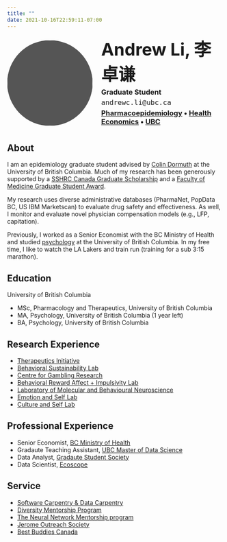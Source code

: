 ```yaml
---
title: ""
date: 2021-10-16T22:59:11-07:00
---
```

<!-- Go to https://fontawesome.com/v4.7/icons/ to find the icons you need - I am using font awesome 4 -->
<link rel="stylesheet" href="https://cdnjs.cloudflare.com/ajax/libs/font-awesome/4.7.0/css/font-awesome.min.css">
<link rel="stylesheet" href="https://cdn.rawgit.com/jpswalsh/academicons/master/css/academicons.min.css">


<style>
.header {
  display: flex; 
  align-items: center; 
}

.header img {
  width: 200px;
  height: 200px;
  background: #555;
  border-radius: 50%;
  margin-right: 20px; 
}

.header-content {
  flex: 1; 
}

.header h1 {
  font-size: 40px;
  margin: 0;
}

#position {
  margin: 5px 0; 
}

#faculty {
  margin: 5px 0; 
}

h3.email {
  font-family: 'Roboto Mono', monospace;
  font-weight: 300;
  font-size: 12pt;
  margin: 5px 0;
}

.header ul {
  list-style: none;
  display: flex;
  padding: 0;
  margin: 10px 0 0 0; 
}

.header li {
  margin-right: 15px; 
}

.inline-img {
  display: inline;
  margin: 0 0.125em;
  padding: 0;
  vertical-align: baseline;
}
</style>

<div class="header">
  <img src="https://avatars.githubusercontent.com/u/62564779?v=4" alt="logo" />
  <div class="header-content">
    <h1>Andrew Li, 李卓谦</h1>
    <h3 id="position">Graduate Student</h3>
    <h3 class="email">andrewc.li@ubc.ca</h3>
    <h3 id="faculty">
      <a href="https://www.ti.ubc.ca">Pharmacoepidemiology</a> &#x2022 
      <a href="https://www.advancinghealth.ubc.ca/program/health-economics/">Health Economics</a> &#x2022 
      <a href="https://www.ubc.ca">UBC</a>
    </h3>
    <ul class="list">
      <li><a href="https://scholar.google.ca/citations?user=WrgTRaUAAAAJ&hl=en&oi=ao"><i class="fa fa-graduation-cap" aria-hidden="true"></i></a></li>
      <li><a href="https://drive.google.com/file/d/1tIAlCY4H8mGyqoX0SVkhqYrSinOluXmC/view?usp=sharing"><i class="ai ai-cv ai"></i></a></li>
      <li><a href="https://github.com/andr3wli"><i class="fa fa-github" aria-hidden="true"></i></a></li>
      <li><a href="https://twitter.com/drewroc6"><i class="fa fa-twitter" aria-hidden="true"></i></a></li>
      <li><a href="https://linkedin.com/in/andr3wli"><i class="fa fa-linkedin" aria-hidden="true"></i></a></li> 
    </ul>
  </div>
</div>




<h2>About</h2>

I am an epidemiology graduate student advised by [Colin Dormuth](https://www.cnodes.ca/member/colin-r-dormuth/) at the University of British Columbia. Much of my research has been generously supported by a [SSHRC Canada Graduate Scholarship](https://www.nserc-crsng.gc.ca/Students-Etudiants/PG-CS/CGSM-BESCM_eng.asp) and a [Faculty of Medicine Graduate Student Award](https://grad-postdoc.med.ubc.ca/faculty-of-medicine-graduate-student-awards/#:~:text=The%20Graduate%20Student%20Awards%20are,to%20distribute%20among%20our%20learners.).

My research uses diverse administrative databases (PharmaNet, PopData BC, US IBM Marketscan) to evaluate drug safety and effectiveness. As well, I monitor and evaluate novel physician compensation models (e.g., LFP, capitation). 

Previously, I worked as a Senior Economist with the BC Ministry of Health and studied [psychology](https://www.youtube.com/watch?v=9ZaLipDgFZQ&pp=ygUic28geW91IHdhbnQgdG8gY2xpbmljYWwgcHN5Y2hpbG9neQ%3D%3D) at the University of British Columbia. In my free time, I like to watch the LA Lakers and train run (training for a sub 3:15 marathon).


<h2>Education</h2>

University of British Columbia

* MSc, Pharmacology and Therapeutics, University of British Columbia
* MA, Psychology, University of British Columbia (1 year left)
* BA, Psychology, University of British Columbia

<h2>Research Experience</h2>

* [Therapeutics Initiative](https://www.ti.ubc.ca)
* [Behavioral Sustainability Lab](https://zhaolab.psych.ubc.ca)
* [Centre for Gambling Research](https://cgr.psych.ubc.ca)
* [Behavioral Reward Affect + Impulsivity Lab](https://brainlab.med.ubc.ca)
* [Laboratory of Molecular and Behavioural Neuroscience](https://winstanleylab.psych.ubc.ca)
* [Emotion and Self Lab](http://ubc-emotionlab.ca)
* [Culture and Self Lab](https://heinelab.psych.ubc.ca)

<h2>Professional Experience</h2> 

* Senior Economist, [BC Ministry of Health](https://www2.gov.bc.ca/gov/content/governments/organizational-structure/ministries-organizations/ministries/health)
* Gradaute Teaching Assistant, [UBC Master of Data Science](https://masterdatascience.ubc.ca)
* Data Analyst, [Gradaute Student Society](https://gss.ubc.ca)
* Data Scientist, [Ecoscope](https://educe-ubc.github.io)

<h2>Service</h2>

* [Software Carpentry & Data Carpentry](https://psych.ubc.ca/diversity-mentorship-program/)
* [Diversity Mentorship Program](https://psych.ubc.ca/diversity-mentorship-program/) 
* [The Neural Network Mentorship program](https://ubcneuroscienceclub.wixsite.com/uncweb/neural-network-mentorship)
* [Jerome Outreach Society](https://jeromeoutreach.com)
* [Best Buddies Canada](https://bestbuddies.ca)


